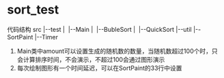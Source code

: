 # sort_test
代码结构
src
|--test
|  |--Main
|  |--BubleSort
|  |--QuickSort
|--util
   |--SortPaint
   |--Timer

1. Main类中amount可以设置生成的随机数的数量，当随机数超过100个时，只会计算排序时间，不会演示，不超过100会通过图形演示
2. 每次绘制图形有一个时间延迟，可以在SortPaint的33行中设置
